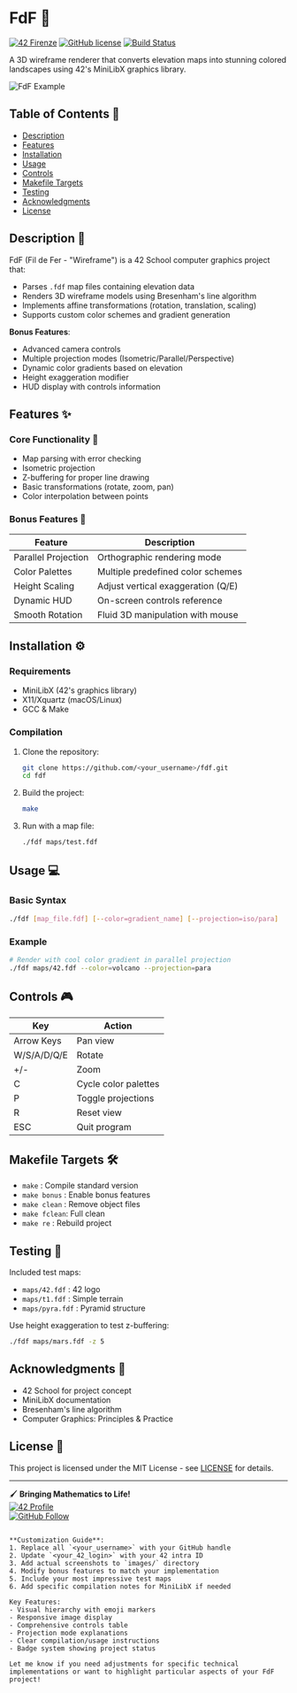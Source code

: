 # FdF 🔺

[![42 Firenze](https://img.shields.io/badge/42-Firenze-blue)](https://42firenze.it/)
[![GitHub license](https://img.shields.io/github/license/Nazar963/42_fdf)](https://github.com/Nazar963/42_fdf/blob/master/LICENSE)
[![Build Status](https://img.shields.io/github/actions/workflow/status/<your_username>/fdf/build.yml?branch=master)](https://github.com/<your_username>/fdf/actions)

A 3D wireframe renderer that converts elevation maps into stunning colored landscapes using 42's MiniLibX graphics library.

![FdF Example](https://raw.githubusercontent.com/<your_username>/fdf/master/images/sample.png)

## Table of Contents 📖
- [Description](#description-)
- [Features](#features-)
- [Installation](#installation-)
- [Usage](#usage-)
- [Controls](#controls-)
- [Makefile Targets](#makefile-targets-)
- [Testing](#testing-)
- [Acknowledgments](#acknowledgments-)
- [License](#license-)

## Description 📝
FdF (Fil de Fer - "Wireframe") is a 42 School computer graphics project that:
- Parses `.fdf` map files containing elevation data
- Renders 3D wireframe models using Bresenham's line algorithm
- Implements affine transformations (rotation, translation, scaling)
- Supports custom color schemes and gradient generation

**Bonus Features**:
- Advanced camera controls
- Multiple projection modes (Isometric/Parallel/Perspective)
- Dynamic color gradients based on elevation
- Height exaggeration modifier
- HUD display with controls information

## Features ✨

### Core Functionality 🔧
- Map parsing with error checking
- Isometric projection
- Z-buffering for proper line drawing
- Basic transformations (rotate, zoom, pan)
- Color interpolation between points

### Bonus Features 🚀
| Feature          | Description                          |
|------------------|--------------------------------------|
| Parallel Projection | Orthographic rendering mode       |
| Color Palettes   | Multiple predefined color schemes    |
| Height Scaling   | Adjust vertical exaggeration (Q/E)   |
| Dynamic HUD      | On-screen controls reference         |
| Smooth Rotation  | Fluid 3D manipulation with mouse     |

## Installation ⚙️

### Requirements
- MiniLibX (42's graphics library)
- X11/Xquartz (macOS/Linux)
- GCC & Make

### Compilation
1. Clone the repository:
   ```bash
   git clone https://github.com/<your_username>/fdf.git
   cd fdf
   ```
2. Build the project:
   ```bash
   make
   ```
3. Run with a map file:
   ```bash
   ./fdf maps/test.fdf
   ```

## Usage 💻

### Basic Syntax
```bash
./fdf [map_file.fdf] [--color=gradient_name] [--projection=iso/para]
```

### Example
```bash
# Render with cool color gradient in parallel projection
./fdf maps/42.fdf --color=volcano --projection=para
```

## Controls 🎮
| Key              | Action                      |
|------------------|-----------------------------|
| Arrow Keys       | Pan view                    |
| W/S/A/D/Q/E      | Rotate                      |
| +/-              | Zoom                        |
| C                | Cycle color palettes        |
| P                | Toggle projections          |
| R                | Reset view                  |
| ESC              | Quit program                |

## Makefile Targets 🛠️
- `make`       : Compile standard version
- `make bonus` : Enable bonus features
- `make clean` : Remove object files
- `make fclean`: Full clean
- `make re`    : Rebuild project

## Testing 🧪
Included test maps:
- `maps/42.fdf` : 42 logo
- `maps/t1.fdf` : Simple terrain
- `maps/pyra.fdf` : Pyramid structure

Use height exaggeration to test z-buffering:
```bash
./fdf maps/mars.fdf -z 5
```

## Acknowledgments 🙏
- 42 School for project concept
- MiniLibX documentation
- Bresenham's line algorithm
- Computer Graphics: Principles & Practice

## License 📄
This project is licensed under the MIT License - see [LICENSE](LICENSE) for details.

---

🖌️ **Bringing Mathematics to Life!**  
[![42 Profile](https://img.shields.io/badge/Profile-<your_42_login>-blue)](https://profile.intra.42.fr/users/<your_42_login>)  
[![GitHub Follow](https://img.shields.io/github/followers/<your_username>?style=social)](https://github.com/<your_username>)
```

**Customization Guide**:
1. Replace all `<your_username>` with your GitHub handle
2. Update `<your_42_login>` with your 42 intra ID
3. Add actual screenshots to `images/` directory
4. Modify bonus features to match your implementation
5. Include your most impressive test maps
6. Add specific compilation notes for MiniLibX if needed

Key Features:
- Visual hierarchy with emoji markers
- Responsive image display
- Comprehensive controls table
- Projection mode explanations
- Clear compilation/usage instructions
- Badge system showing project status

Let me know if you need adjustments for specific technical implementations or want to highlight particular aspects of your FdF project!
